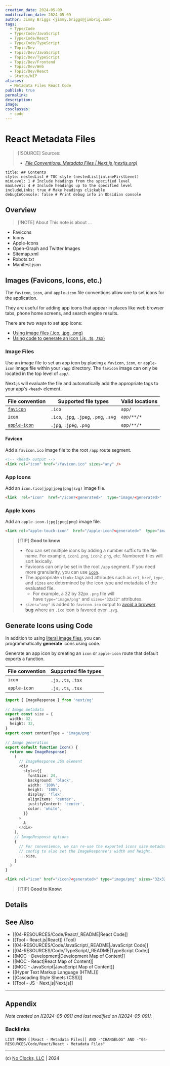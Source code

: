 ```yaml
---
creation_date: 2024-05-09
modification_date: 2024-05-09
author: Jimmy Briggs <jimmy.briggs@jimbrig.com>
tags:
  - Type/Code
  - Type/Code/JavaScript
  - Type/Code/React
  - Type/Code/TypeScript
  - Topic/Dev
  - Topic/Dev/JavaScript
  - Topic/Dev/TypeScript
  - Topic/Dev/Frontend
  - Topic/Dev/Web
  - Topic/Dev/React
  - Status/WIP
aliases:
  - Metadata Files React Code
publish: true
permalink:
description:
image:
cssclasses:
  - code
---
```


# React Metadata Files

> [!SOURCE] Sources:
> - *[File Conventions: Metadata Files | Next.js (nextjs.org)](https://nextjs.org/docs/app/api-reference/file-conventions/metadata)*

```table-of-contents
title: ## Contents 
style: nestedList # TOC style (nestedList|inlineFirstLevel)
minLevel: 1 # Include headings from the specified level
maxLevel: 4 # Include headings up to the specified level
includeLinks: true # Make headings clickable
debugInConsole: false # Print debug info in Obsidian console
```

## Overview

> [!NOTE] About
> This note is about ...

- Favicons
- Icons
- Apple-Icons
- Open-Graph and Twitter Images
- Sitemap.xml
- Robots.txt
- Manifest.json

## Images (Favicons, Icons, etc.)

The `favicon`, `icon`, and `apple-icon` file conventions allow one to set icons for the application.

They are useful for adding app icons that appear in places like web browser tabs, phone home screens, and search engine results.

There are two ways to set app icons:

- [Using image files (.ico, .jpg, .png)](https://nextjs.org/docs/app/api-reference/file-conventions/metadata/app-icons#image-files-ico-jpg-png)
- [Using code to generate an icon (.js, .ts, .tsx)](https://nextjs.org/docs/app/api-reference/file-conventions/metadata/app-icons#generate-icons-using-code-js-ts-tsx)

### Image Files

Use an image file to set an app icon by placing a `favicon`, `icon`, or `apple-icon` image file within your `/app` directory. The `favicon` image can only be located in the top level of `app/`.

Next.js will evaluate the file and automatically add the appropriate tags to your app's `<head>` element.

|File convention|Supported file types|Valid locations|
|---|---|---|
|[`favicon`](https://nextjs.org/docs/app/api-reference/file-conventions/metadata/app-icons#favicon)|`.ico`|`app/`|
|[`icon`](https://nextjs.org/docs/app/api-reference/file-conventions/metadata/app-icons#icon)|`.ico`, `.jpg`, `.jpeg`, `.png`, `.svg`|`app/**/*`|
|[`apple-icon`](https://nextjs.org/docs/app/api-reference/file-conventions/metadata/app-icons#apple-icon)|`.jpg`, `.jpeg`, `.png`|`app/**/*`|

#### Favicon

Add a `favicon.ico` image file to the root `/app` route segment.

```html
<!-- <head> output -->
<link rel="icon" href="/favicon.ico" sizes="any" />
```

### App Icons

Add an `icon.(ico|jpg|jpeg|png|svg)` image file.

```html
<link  rel="icon"  href="/icon?<generated>"  type="image/<generated>"  sizes="<generated>"/>
```

### Apple Icons

Add an `apple-icon.(jpg|jpeg|png)` image file.

```html
<link rel="apple-touch-icon"  href="/apple-icon?<generated>"  type="image/<generated>"  sizes="<generated>"/>
```


> [!TIP] **Good to know**
> - You can set multiple icons by adding a number suffix to the file name. For example, `icon1.png`, `icon2.png`, etc. Numbered files will sort lexically.
> - Favicons can only be set in the root `/app` segment. If you need more granularity, you can use [`icon`](https://nextjs.org/docs/app/api-reference/file-conventions/metadata/app-icons#icon).
> - The appropriate `<link>` tags and attributes such as `rel`, `href`, `type`, and `sizes` are determined by the icon type and metadata of the evaluated file.
>     - For example, a 32 by 32px `.png` file will have `type="image/png"` and `sizes="32x32"` attributes.
> - `sizes="any"` is added to `favicon.ico` output to [avoid a browser bug](https://evilmartians.com/chronicles/how-to-favicon-in-2021-six-files-that-fit-most-needs) where an `.ico` icon is favored over `.svg`.



## Generate Icons using Code

In addition to using [literal image files](https://nextjs.org/docs/app/api-reference/file-conventions/metadata/app-icons#image-files-ico-jpg-png), you can programmatically **generate** icons using code.

Generate an app icon by creating an `icon` or `apple-icon` route that default exports a function.

|File convention|Supported file types|
|---|---|
|`icon`|`.js`, `.ts`, `.tsx`|
|`apple-icon`|`.js`, `.ts`, `.tsx`|

```typescript
import { ImageResponse } from 'next/og'
 
// Image metadata
export const size = {
  width: 32,
  height: 32,
}
export const contentType = 'image/png'
 
// Image generation
export default function Icon() {
  return new ImageResponse(
    (
      // ImageResponse JSX element
      <div
        style={{
          fontSize: 24,
          background: 'black',
          width: '100%',
          height: '100%',
          display: 'flex',
          alignItems: 'center',
          justifyContent: 'center',
          color: 'white',
        }}
      >
        A
      </div>
    ),
    // ImageResponse options
    {
      // For convenience, we can re-use the exported icons size metadata
      // config to also set the ImageResponse's width and height.
      ...size,
    }
  )
}
```

```html
<link rel="icon" href="/icon?<generated>" type="image/png" sizes="32x32" />
```

> [!TIP] **Good to Know**:
> 

## Details



## See Also

- [[04-RESOURCES/Code/React/_README|React Code]]
- [[Tool - React.js|React]] (Tool)
- [[04-RESOURCES/Code/JavaScript/_README|JavaScript Code]]
- [[04-RESOURCES/Code/TypeScript/_README|TypeScript Code]]
- [[MOC - Development|Development Map of Content]]
- [[MOC - React|React Map of Content]]
- [[MOC - JavaScript|JavaScript Map of Content]]
- [[Hyper Text Markup Language (HTML)]]
- [[Cascading Style Sheets (CSS)]]
- [[Tool - JS - Next.js|Next.js]]


***

## Appendix

*Note created on [[2024-05-09]] and last modified on [[2024-05-09]].*

### Backlinks

```dataview
LIST FROM [[React - Metadata Files]] AND -"CHANGELOG" AND -"04-RESOURCES/Code/React/React - Metadata Files"
```

***

(c) [No Clocks, LLC](https://github.com/noclocks) | 2024
